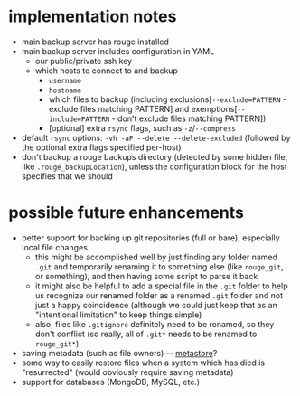 # implementation notes

* main backup server has rouge installed
* main backup server includes configuration in YAML
	* our public/private ssh key
	* which hosts to connect to and backup
		* `username`
		* `hostname`
		* which files to backup (including exclusions[`--exclude=PATTERN` - exclude files matching PATTERN] and exemptions[`--include=PATTERN` - don't exclude files matching PATTERN])
		* [optional] extra `rsync` flags, such as `-z`/`--compress`
* default `rsync` options: `-vh -aP --delete --delete-excluded` (followed by the optional extra flags specified per-host)
* don't backup a rouge backups directory (detected by some hidden file, like `.rouge_backupLocation`), unless the configuration block for the host specifies that we should

# possible future enhancements

* better support for backing up git repositories (full or bare), especially local file changes
	* this might be accomplished well by just finding any folder named `.git` and temporarily renaming it to something else (like `rouge_git`, or something), and then having some script to parse it back
	* it might also be helpful to add a special file in the `.git` folder to help us recognize our renamed folder as a renamed `.git` folder and not just a happy coincidence (although we could just keep that as an "intentional limitation" to keep things simple)
	* also, files like `.gitignore` definitely need to be renamed, so they don't conflict (so really, all of `.git*` needs to be renamed to `rouge_git*`)
* saving metadata (such as file owners) -- [metastore][metastore]?
* some way to easily restore files when a system which has died is "resurrected" (would obviously require saving metadata)
* support for databases (MongoDB, MySQL, etc.)

[metastore]: http://david.hardeman.nu/software.php#metastore

